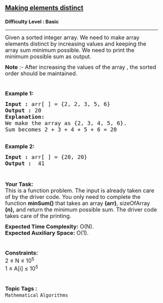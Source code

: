 <h2><a href="https://www.geeksforgeeks.org/problems/making-elements-distinct3139/1?page=1&category=prefix-sum&sortBy=submissions">Making elements distinct</a></h2><h3>Difficulty Level : Basic</h3><hr><div class="problems_problem_content__Xm_eO"><p><span style="font-size:18px">Given a sorted integer array. We need to make array elements distinct by increasing values and keeping the array sum minimum possible. We need to print the minimum possible sum as output.</span></p>

<p><span style="font-size:18px"><strong>Note</strong> :- After increasing the values of the array , the sorted order should be maintained.</span></p>

<p>&nbsp;</p>

<p><span style="font-size:18px"><strong>Example 1:</strong></span></p>

<pre><span style="font-size:18px"><strong>Input :</strong> arr[ ] = {2, 2, 3, 5, 6}
<strong>Output :</strong> 20
<strong>Explanation:</strong>
We make the array as {2, 3, 4, 5, 6}. 
Sum becomes 2 + 3 + 4 + 5 + 6 = 20

</span></pre>

<p><span style="font-size:18px"><strong>Example 2:</strong></span></p>

<pre><span style="font-size:18px"><strong>Input :</strong> arr[ ] = {20, 20} <strong>
Output :</strong>  41</span></pre>

<p><br>
<br>
<span style="font-size:18px"><strong>Your Task:</strong><br>
This is a function problem. The input is already taken care of by the driver code. You only need to complete the function <strong>minSum()</strong> that takes an array <strong>(arr)</strong>, sizeOfArray <strong>(n),</strong>&nbsp;and return the minimum possible sum. The driver code takes care of the printing.</span></p>

<p><span style="font-size:18px"><strong>Expected Time Complexity:</strong>&nbsp;O(N).<br>
<strong>Expected Auxiliary Space:</strong>&nbsp;O(1).</span></p>

<p>&nbsp;</p>

<p><span style="font-size:18px"><strong>Constraints:</strong><br>
2 ≤ N ≤ 10<sup>5</sup><br>
1 ≤ A[i] ≤ 10<sup>5</sup></span></p>
</div><br><p><span style=font-size:18px><strong>Topic Tags : </strong><br><code>Mathematical</code>&nbsp;<code>Algorithms</code>&nbsp;